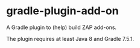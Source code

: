 # gradle-plugin-add-on

A Gradle plugin to (help) build ZAP add-ons.

The plugin requires at least Java 8 and Gradle 7.5.1.
